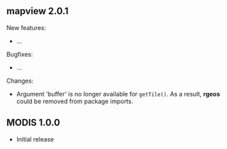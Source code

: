 ## mapview 2.0.1

New features:

  * ...

Bugfixes:

  * ...

Changes:

  * Argument 'buffer' is no longer available for `getTile()`. As a result, **rgeos** could be removed from package imports.  


## MODIS 1.0.0

* Initial release
